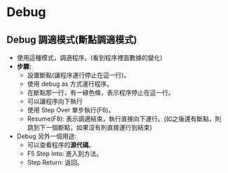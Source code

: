# Debug

## Debug 調適模式(斷點調適模式)
- 使用這種模式，調適程序。(看到程序裡面數據的變化)
- **步驟:**
   - 設置斷點(讓程序運行停止在這一行)。
   - 使用 debug as 方式運行程序。
   - 在斷點那一行，有一綠色條，表示程序停止在這一行。
   - 可以讓程序向下執行
    - 使用 Step Over 單步執行(F6)。
    - Resume(F8): 表示調適結束，執行直接向下運行。(如之後還有斷點，則跳到下一個斷點，如果沒有則直接運行到結束)
- Debug 另外一個用途: 
   - 可以查看程序的**源代碼**。
   - F5 Step Into:  進入到方法。
   - Step Return: 返回。
